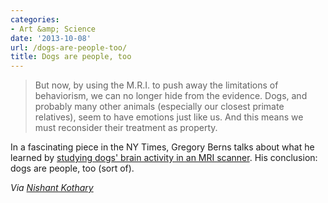 ```yaml
---
categories:
- Art &amp; Science
date: '2013-10-08'
url: /dogs-are-people-too/
title: Dogs are people, too
---
```


<blockquote>
  But now, by using the M.R.I. to push away the limitations of behaviorism, we can no longer hide from the evidence. Dogs, and probably many other animals (especially our closest primate relatives), seem to have emotions just like us. And this means we must reconsider their treatment as property.
</blockquote>

In a fascinating piece in the NY Times, Gregory Berns talks about what he learned by <a href="http://www.nytimes.com/2013/10/06/opinion/sunday/dogs-are-people-too.html">studying dogs' brain activity in an MRI scanner</a>. His conclusion: dogs are people, too (sort of).

<em>Via <a href="https://twitter.com/rainypixels/status/387259710212022272">Nishant Kothary</a></em>